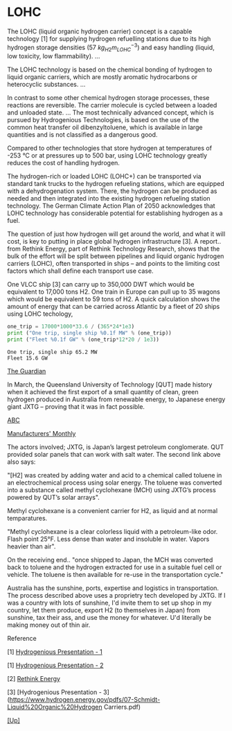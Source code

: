 # LOHC

The LOHC (liquid organic hydrogen carrier) concept is a capable
technology [1] for supplying hydrogen refuelling stations due to its
high hydrogen storage densities (57 $kg_{H2} m_{LOHC}^{-3}$) and easy
handling (liquid, low toxicity, low flammability). ...

The LOHC technology is based on the chemical bonding of hydrogen to
liquid organic carriers, which are mostly aromatic hydrocarbons or
heterocyclic substances. ...

In contrast to some other chemical hydrogen storage processes, these
reactions are reversible. The carrier molecule is cycled between a
loaded and unloaded state.  ... The most technically advanced concept,
which is pursued by Hydrogenious Technologies, is based on the use of
the common heat transfer oil dibenzyltoluene, which is available in
large quantities and is not classified as a dangerous good.

Compared to other technologies that store hydrogen at temperatures of
-253 °C or at pressures up to 500 bar, using LOHC technology greatly
reduces the cost of handling hydrogen. 

The hydrogen-rich or loaded LOHC (LOHC+) can be transported via
standard tank trucks to the hydrogen refueling stations, which are
equipped with a dehydrogenation system. There, the hydrogen can be
produced as needed and then integrated into the existing hydrogen
refueling station technology. The German Climate Action Plan of 2050
acknowledges that LOHC technology has considerable potential for
establishing hydrogen as a fuel.

The question of just how hydrogen will get around the world, and what
it will cost, is key to putting in place global hydrogen
infrastructure [3]. A report.. from Rethink Energy, part of Rethink
Technology Research, shows that the bulk of the effort will be split
between pipelines and liquid organic hydrogen carriers (LOHC), often
transported in ships – and points to the limiting cost factors which
shall define each transport use case.

One VLCC ship [3] can carry up to 350,000 DWT which would be
equivalent to 17,000 tons H2.  One train in Europe can pull up to 35
wagons which would be equivalent to 59 tons of H2. A quick calculation
shows the amount of energy that can be carried across Atlantic by a
fleet of 20 ships using LOHC techology,

```python
one_trip = 17000*1000*33.6 / (365*24*1e3)
print ("One trip, single ship %0.1f MW" % (one_trip))
print ("Fleet %0.1f GW" % (one_trip*12*20 / 1e3))
```

```text
One trip, single ship 65.2 MW
Fleet 15.6 GW
```

[The Guardian](https://www.theguardian.com/environment/2019/apr/08/the-perfect-storm-woodside-energy-and-siemens-invest-in-australias-hydrogen-economy?CMP=share_btn_tw)

In March, the Queensland University of Technology [QUT] made history
when it achieved the first export of a small quantity of clean, green
hydrogen produced in Australia from renewable energy, to Japanese
energy giant JXTG – proving that it was in fact possible.

[ABC](https://www.abc.net.au/radionational/programs/breakfast/australias-first-green-hydrogen-export/10973806)

[Manufacturers' Monthly](http://www.manmonthly.com.au/news/queensland-celebrates-first-shipment-of-green-hydrogen-to-japan/)

The actors involved; JXTG, is Japan’s largest petroleum
conglomerate. QUT provided solar panels that can work with salt
water. The second link above also says:

"[H2] was created by adding water and acid to a chemical called
toluene in an electrochemical process using solar energy. The toluene
was converted into a substance called methyl cyclohexane (MCH) using
JXTG’s process powered by QUT’s solar arrays".

Methyl cyclohexane is a convenient carrier for H2, as liquid and at
normal temparatures.

"Methyl cyclohexane is a clear colorless liquid with a petroleum-like
odor. Flash point 25°F. Less dense than water and insoluble in
water. Vapors heavier than air".

On the receiving end.. "once shipped to Japan, the MCH was converted
back to toluene and the hydrogen extracted for use in a suitable fuel
cell or vehicle. The toluene is then available for re-use in the
transportation cycle."

Australia has the sunshine, ports, expertise and logistics in
transportation. The process described above uses a proprietry tech
developed by JXTG. If I was a country with lots of sunshine, I'd
invite them to set up shop in my country, let them produce, export H2
(to themselves in Japan) from sunshine, tax their ass, and use the
money for whatever. U'd literally be making money out of thin air. 

Reference

[1] [Hydrogenious Presentation - 1](https://www.energiewende-erlangen.de/wp-content/uploads/2018/02/0_HydrogeniousTechnologies.pdf)

[1] [Hydrogenious Presentation - 2](https://arpa-e.energy.gov/sites/default/files/Schneider_HydrogeniousTechnologies_TransportationFuels_Workshop_FINAL.pdf)

[2] [Rethink Energy](https://www.globalhydrogenreview.com/hydrogen/23092022/rethink-energy-pipelines-and-organic-carrier-ships-to-dominate-hydrogen-distribution/)

[3] [Hydrogenious Presentation - 3](https://www.hydrogen.energy.gov/pdfs/07-Schmidt-Liquid%20Organic%20Hydrogen Carriers.pdf)

[[Up]](h2-storage.html)
